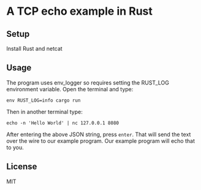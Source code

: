 # A TCP echo example in Rust

## Setup

Install Rust and netcat

## Usage

The program uses env_logger so requires setting the RUST_LOG environment variable. Open the terminal and type:

    env RUST_LOG=info cargo run

Then in another terminal type:

    echo -n 'Hello World' | nc 127.0.0.1 8080

After entering the above JSON string, press `enter`. That will send the text
over the wire to our example program. Our example program will echo that to you.

## License

MIT
